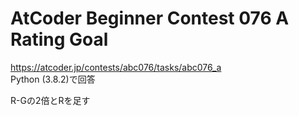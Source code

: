 # AtCoder Beginner Contest 076 A Rating Goal  
https://atcoder.jp/contests/abc076/tasks/abc076_a  
Python (3.8.2)で回答  

R-Gの2倍とRを足す
